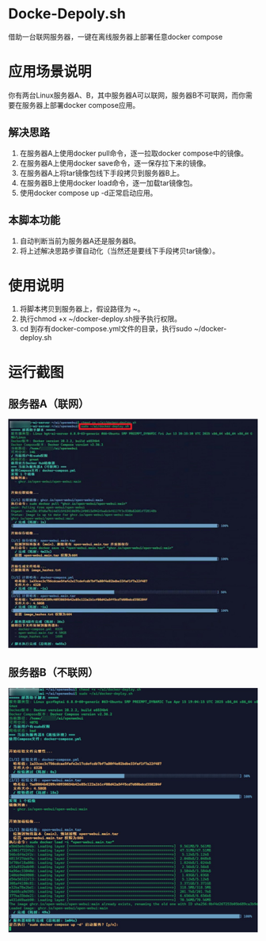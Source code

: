 # Docke-Depoly.sh
借助一台联网服务器，一键在离线服务器上部署任意docker compose
# 应用场景说明
你有两台Linux服务器A、B，其中服务器A可以联网，服务器B不可联网，而你需要在服务器上部署docker compose应用。
## 解决思路
1. 在服务器A上使用docker pull命令，逐一拉取docker compose中的镜像。
2. 在服务器A上使用docker save命令，逐一保存拉下来的镜像。
3. 在服务器A上将tar镜像包线下手段拷贝到服务器B上。
4. 在服务器B上使用docker load命令，逐一加载tar镜像包。
5. 使用docker compose up -d正常启动应用。
## 本脚本功能
1. 自动判断当前为服务器A还是服务器B。
2. 将上述解决思路步骤自动化（当然还是要线下手段拷贝tar镜像）。
# 使用说明
1. 将脚本拷贝到服务器上，假设路径为 ~。
2. 执行chmod +x ~/docker-deploy.sh授予执行权限。
3. cd 到存有docker-compose.yml文件的目录，执行sudo ~/docker-deploy.sh

# 运行截图
## 服务器A（联网）
![server-a](server-a.jpg)

## 服务器B（不联网）
![server-a](server-b.jpg)
